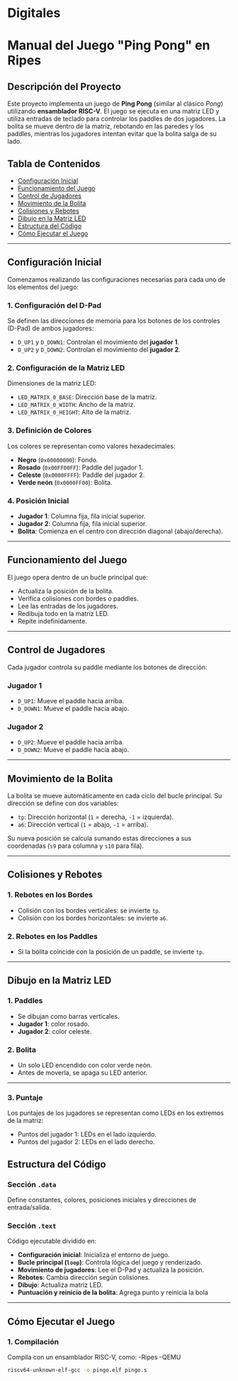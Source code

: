 # Digitales
# Manual del Juego "Ping Pong" en Ripes

## Descripción del Proyecto

Este proyecto implementa un juego de **Ping Pong** (similar al clásico *Pong*) utilizando **ensamblador RISC-V**. El juego se ejecuta en una matriz LED y utiliza entradas de teclado para controlar los paddles de dos jugadores. La bolita se mueve dentro de la matriz, rebotando en las paredes y los paddles, mientras los jugadores intentan evitar que la bolita salga de su lado.


## Tabla de Contenidos

- [Configuración Inicial](#configuración-inicial)
- [Funcionamiento del Juego](#funcionamiento-del-juego)
- [Control de Jugadores](#control-de-jugadores)
- [Movimiento de la Bolita](#movimiento-de-la-bolita)
- [Colisiones y Rebotes](#colisiones-y-rebotes)
- [Dibujo en la Matriz LED](#dibujo-en-la-matriz-led)
- [Estructura del Código](#estructura-del-código)
- [Cómo Ejecutar el Juego](#cómo-ejecutar-el-juego)

---

## Configuración Inicial

Comenzamos realizando las configuraciones necesarias para cada uno de los elementos del juego:

### 1. Configuración del D-Pad
Se definen las direcciones de memoria para los botones de los controles (D-Pad) de ambos jugadores:

- `D_UP1` y `D_DOWN1`: Controlan el movimiento del **jugador 1**.  
- `D_UP2` y `D_DOWN2`: Controlan el movimiento del **jugador 2**.

### 2. Configuración de la Matriz LED

Dimensiones de la matriz LED:

- `LED_MATRIX_0_BASE`: Dirección base de la matriz.  
- `LED_MATRIX_0_WIDTH`: Ancho de la matriz.  
- `LED_MATRIX_0_HEIGHT`: Alto de la matriz.

### 3. Definición de Colores

Los colores se representan como valores hexadecimales:

- **Negro** (`0x00000000`): Fondo.  
- **Rosado** (`0x00FF00FF`): Paddle del jugador 1.  
- **Celeste** (`0x0000FFFF`): Paddle del jugador 2.  
- **Verde neón** (`0x0000FF00`): Bolita.

### 4. Posición Inicial

- **Jugador 1**: Columna fija, fila inicial superior.  
- **Jugador 2**: Columna fija, fila inicial superior.  
- **Bolita**: Comienza en el centro con dirección diagonal (abajo/derecha).

---

## Funcionamiento del Juego

El juego opera dentro de un bucle principal que:

- Actualiza la posición de la bolita.
- Verifica colisiones con bordes o paddles.
- Lee las entradas de los jugadores.
- Redibuja todo en la matriz LED.
- Repite indefinidamente.

---

## Control de Jugadores

Cada jugador controla su paddle mediante los botones de dirección:

### Jugador 1
- `D_UP1`: Mueve el paddle hacia arriba.
- `D_DOWN1`: Mueve el paddle hacia abajo.

### Jugador 2
- `D_UP2`: Mueve el paddle hacia arriba.
- `D_DOWN2`: Mueve el paddle hacia abajo.


---

## Movimiento de la Bolita

La bolita se mueve automáticamente en cada ciclo del bucle principal. Su dirección se define con dos variables:

- `tp`: Dirección horizontal (`1` = derecha, `-1` = izquierda).  
- `a6`: Dirección vertical (`1` = abajo, `-1` = arriba).

Su nueva posición se calcula sumando estas direcciones a sus coordenadas (`s9` para columna y `s10` para fila).

---

## Colisiones y Rebotes

### 1. Rebotes en los Bordes

- Colisión con los bordes verticales: se invierte `tp`.
- Colisión con los bordes horizontales: se invierte `a6`.

### 2. Rebotes en los Paddles

- Si la bolita coincide con la posición de un paddle, se invierte `tp`.
---

## Dibujo en la Matriz LED

### 1. Paddles

- Se dibujan como barras verticales.
- **Jugador 1**: color rosado.  
- **Jugador 2**: color celeste.

### 2. Bolita

- Un solo LED encendido con color verde neón.
- Antes de moverla, se apaga su LED anterior.

---
### 3. Puntaje
Los puntajes de los jugadores se representan como LEDs en los extremos de la matriz:
- Puntos del jugador 1: LEDs en el lado izquierdo.
- Puntos del jugador 2: LEDs en el lado derecho. 

## Estructura del Código

### Sección `.data`

Define constantes, colores, posiciones iniciales y direcciones de entrada/salida.

### Sección `.text`

Código ejecutable dividido en:

- **Configuración inicial**: Inicializa el entorno de juego.
- **Bucle principal (`loop`)**: Controla lógica del juego y renderizado.
- **Movimiento de jugadores**: Lee el D-Pad y actualiza la posición.
- **Rebotes**: Cambia dirección según colisiones.
- **Dibujo**: Actualiza matriz LED.
-  **Puntuación y reinicio de la bolita**: Agrega punto y reinicia la bola


---

## Cómo Ejecutar el Juego

### 1. Compilación

Compila con un ensamblador RISC-V, como:
-Ripes
-QEMU


```bash
riscv64-unknown-elf-gcc -o pingo.elf pingo.s
